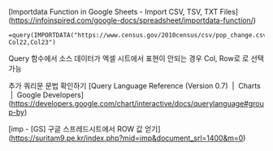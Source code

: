 [Importdata Function in Google Sheets - Import CSV, TSV, TXT Files] (https://infoinspired.com/google-docs/spreadsheet/importdata-function/)

```
=query(IMPORTDATA("https://www.census.gov/2010census/csv/pop_change.csv"),"Select Col22,Col23")
```
Query 함수에서 소스 데이터가 엑셀 시트에서 표현이 안되는 경우 Col, Row로 로 선택 가능


추가 쿼리문 문법 확인하기
[Query Language Reference (Version 0.7)  |  Charts  |  Google Developers] (https://developers.google.com/chart/interactive/docs/querylanguage#group-by)

[imp - [GS] 구글 스프레드시트에서 ROW 값 얻기] (https://suritam9.pe.kr/index.php?mid=imp&document_srl=1400&m=0)
